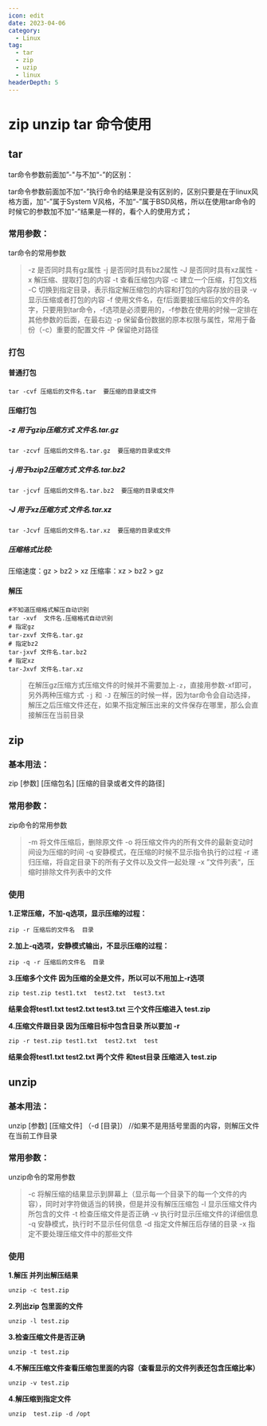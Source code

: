 ```yaml
---
icon: edit
date: 2023-04-06
category:
  - Linux
tag:
  - tar
  - zip
  - uzip
  - linux
headerDepth: 5
---
```



# zip unzip tar 命令使用
## tar 
tar命令参数前面加”-"与不加“-”的区别：

tar命令参数前面加不加“-”执行命令的结果是没有区别的，区别只要是在于linux风格方面，加“-”属于System V风格，不加“-”属于BSD风格，所以在使用tar命令的时候它的参数加不加“-”结果是一样的，看个人的使用方式；

### 常用参数：
tar命令的常用参数
>-z		是否同时具有gz属性
-j		是否同时具有bz2属性
-J		是否同时具有xz属性
-x		解压缩、提取打包的内容
-t		查看压缩包内容
-c		建立一个压缩，打包文档
-C		切换到指定目录，表示指定解压缩包的内容和打包的内容存放的目录
-v		显示压缩或者打包的内容
-f		使用文件名，在f后面要接压缩后的文件的名字，只要用到tar命令，-f选项是必须要用的，-f参数在使用的时候一定排在其他参数的后面，在最右边
-p		保留备份数据的原本权限与属性，常用于备份（-c）重要的配置文件
-P		保留绝对路径
### 打包
#### 普通打包
```
tar -cvf 压缩后的文件名.tar  要压缩的目录或文件
```
#### 压缩打包
##### -z  用于gzip压缩方式   文件名.tar.gz
```shell
tar -zcvf 压缩后的文件名.tar.gz  要压缩的目录或文件
```
##### -j 用于bzip2压缩方式  文件名.tar.bz2
```shell
tar -jcvf 压缩后的文件名.tar.bz2  要压缩的目录或文件
```
##### -J 用于xz压缩方式  文件名.tar.xz
```shell
tar -Jcvf 压缩后的文件名.tar.xz  要压缩的目录或文件
```
##### 压缩格式比较:
压缩速度：gz > bz2 > xz
压缩率：xz > bz2 > gz

#### 解压
```shell
#不知道压缩格式解压自动识别
tar -xvf  文件名.压缩格式自动识别
# 指定gz
tar-zxvf 文件名.tar.gz
# 指定bz2
tar-jxvf 文件名.tar.bz2
# 指定xz
tar-Jxvf 文件名.tar.xz
```

>在解压gz压缩方式压缩文件的时候并不需要加上``` -z ```，直接用参数-xf即可，另外两种压缩方式 ```-j``` 和 ```-J``` 在解压的时候一样，因为tar命令会自动选择，解压之后压缩文件还在，如果不指定解压出来的文件保存在哪里，那么会直接解压在当前目录

## zip

### 基本用法：

zip [参数] [压缩包名] [压缩的目录或者文件的路径]

### 常用参数：

zip命令的常用参数

>-m		将文件压缩后，删除原文件
-o		将压缩文件内的所有文件的最新变动时间设为压缩的时间
-q		安静模式，在压缩的时候不显示指令执行的过程
-r		递归压缩，将自定目录下的所有子文件以及文件一起处理
-x		”文件列表“，压缩时排除文件列表中的文件

### 使用
**1.正常压缩，不加-q选项，显示压缩的过程：**
```shell
zip -r 压缩后的文件名  目录
```
**2.加上-q选项，安静模式输出，不显示压缩的过程：**
```
zip -q -r 压缩后的文件名  目录
```
**3.压缩多个文件 因为压缩的全是文件，所以可以不用加上-r选项**
```
zip test.zip test1.txt  test2.txt  test3.txt 
```
**结果会将test1.txt  test2.txt  test3.txt 三个文件压缩进入 test.zip**

**4.压缩文件跟目录 因为压缩目标中包含目录 所以要加 -r**
```
zip -r test.zip test1.txt  test2.txt  test
```
**结果会将test1.txt  test2.txt 两个文件 和test目录 压缩进入 test.zip**

## unzip

### 基本用法：
unzip [参数] [压缩文件]  （-d [目录]）  //如果不是用括号里面的内容，则解压文件在当前工作目录

### 常用参数：
unzip命令的常用参数

>-c		将解压缩的结果显示到屏幕上（显示每一个目录下的每一个文件的内容），同时对字符做适当的转换，但是并没有解压压缩包
-l		显示压缩文件内所包含的文件
-t		检查压缩文件是否正确
-v		执行时显示压缩文件的详细信息
-q		安静模式，执行时不显示任何信息
-d		指定文件解压后存储的目录
-x		指定不要处理压缩文件中的那些文件

### 使用
**1.解压 并列出解压结果**
```shell
unzip -c test.zip
```
**2.列出zip 包里面的文件**
```shell
unzip -l test.zip
```
**3.检查压缩文件是否正确**
```shell
unzip -t test.zip
```
**4.不解压压缩文件查看压缩包里面的内容（查看显示的文件列表还包含压缩比率）**
```shell
unzip -v test.zip
```
**4.解压缩到指定文件**
```shell
unzip  test.zip -d /opt
```